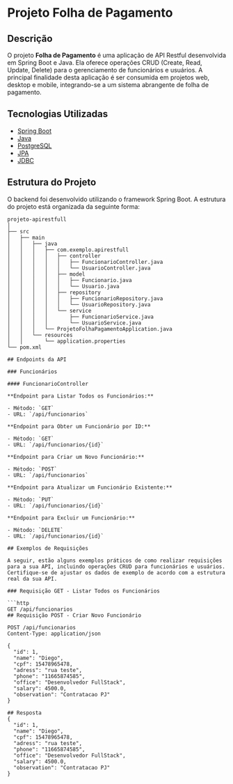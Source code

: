# Projeto Folha de Pagamento

## Descrição

O projeto **Folha de Pagamento** é uma aplicação de API Restful desenvolvida em Spring Boot e Java. Ela oferece operações CRUD (Create, Read, Update, Delete) para o gerenciamento de funcionários e usuários. A principal finalidade desta aplicação é ser consumida em projetos web, desktop e mobile, integrando-se a um sistema abrangente de folha de pagamento.

## Tecnologias Utilizadas

- [Spring Boot](https://spring.io/projects/spring-boot)
- [Java](https://www.java.com/)
- [PostgreSQL](https://www.postgresql.org/)
- [JPA](https://spring.io/projects/spring-data-jpa)
- [JDBC](https://docs.oracle.com/javase/8/docs/technotes/guides/jdbc/)

## Estrutura do Projeto

O backend foi desenvolvido utilizando o framework Spring Boot. A estrutura do projeto está organizada da seguinte forma:

```plaintext
projeto-apirestfull
│
├── src
│   ├── main
│   │   ├── java
│   │   │   ├── com.exemplo.apirestfull
│   │   │   │   ├── controller
│   │   │   │   │   ├── FuncionarioController.java
│   │   │   │   │   └── UsuarioController.java
│   │   │   │   ├── model
│   │   │   │   │   ├── Funcionario.java
│   │   │   │   │   └── Usuario.java
│   │   │   │   ├── repository
│   │   │   │   │   ├── FuncionarioRepository.java
│   │   │   │   │   └── UsuarioRepository.java
│   │   │   │   └── service
│   │   │   │       ├── FuncionarioService.java
│   │   │   │       └── UsuarioService.java
│   │   │   └── ProjetoFolhaPagamentoApplication.java
│   │   └── resources
│   │       └── application.properties
└── pom.xml

## Endpoints da API

### Funcionários

#### FuncionarioController

**Endpoint para Listar Todos os Funcionários:**

- Método: `GET`
- URL: `/api/funcionarios`

**Endpoint para Obter um Funcionário por ID:**

- Método: `GET`
- URL: `/api/funcionarios/{id}`

**Endpoint para Criar um Novo Funcionário:**

- Método: `POST`
- URL: `/api/funcionarios`

**Endpoint para Atualizar um Funcionário Existente:**

- Método: `PUT`
- URL: `/api/funcionarios/{id}`

**Endpoint para Excluir um Funcionário:**

- Método: `DELETE`
- URL: `/api/funcionarios/{id}`

## Exemplos de Requisições

A seguir, estão alguns exemplos práticos de como realizar requisições para a sua API, incluindo operações CRUD para funcionários e usuários. Certifique-se de ajustar os dados de exemplo de acordo com a estrutura real da sua API.

### Requisição GET - Listar Todos os Funcionários

```http
GET /api/funcionarios
## Requisição POST - Criar Novo Funcionário

POST /api/funcionarios
Content-Type: application/json

{
  "id": 1,
  "name": "Diego",
  "cpf": 15478965478,
  "adress": "rua teste",
  "phone": "11665874585",
  "office": "Desenvolvedor FullStack",
  "salary": 4500.0,
  "observation": "Contratacao PJ"
}

## Resposta
{
  "id": 1,
  "name": "Diego",
  "cpf": 15478965478,
  "adress": "rua teste",
  "phone": "11665874585",
  "office": "Desenvolvedor FullStack",
  "salary": 4500.0,
  "observation": "Contratacao PJ"
}


